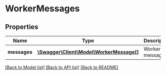 # WorkerMessages

## Properties
Name | Type | Description | Notes
------------ | ------------- | ------------- | -------------
**messages** | [**\Swagger\Client\Model\WorkerMessage[]**](WorkerMessage.md) | Worker messages | [optional] 

[[Back to Model list]](../README.md#documentation-for-models) [[Back to API list]](../README.md#documentation-for-api-endpoints) [[Back to README]](../README.md)


